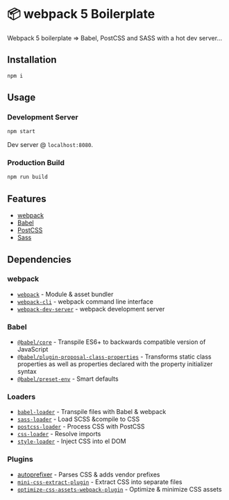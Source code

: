 # 📦 webpack 5 Boilerplate

Webpack 5 boilerplate => Babel, PostCSS and SASS with a hot dev server...

## Installation

```bash
npm i
```

## Usage

### Development Server

```bash
npm start
```

Dev server @ `localhost:8080`.

### Production Build

```bash
npm run build
```

## Features

- [webpack](https://webpack.js.org/)
- [Babel](https://babeljs.io/)
- [PostCSS](https://postcss.org/)
- [Sass](https://sass-lang.com/)

## Dependencies

### webpack

- [`webpack`](https://github.com/webpack/webpack) - Module & asset bundler
- [`webpack-cli`](https://github.com/webpack/webpack-cli) - webpack command line interface
- [`webpack-dev-server`](https://github.com/webpack/webpack-dev-server) - webpack development server

### Babel

- [`@babel/core`](https://www.npmjs.com/package/@babel/core) - Transpile ES6+ to backwards compatible version of JavaScript
- [`@babel/plugin-proposal-class-properties`](https://www.npmjs.com/package/@babel/plugin-proposal-class-properties) - Transforms static class properties as well as properties declared with the property initializer syntax
- [`@babel/preset-env`](https://babeljs.io/docs/en/babel-preset-env) - Smart defaults

### Loaders

- [`babel-loader`](https://webpack.js.org/loaders/babel-loader/) - Transpile files with Babel & webpack
- [`sass-loader`](https://webpack.js.org/loaders/sass-loader/) - Load SCSS &compile to CSS
- [`postcss-loader`](https://webpack.js.org/loaders/postcss-loader/) - Process CSS with PostCSS
- [`css-loader`](https://webpack.js.org/loaders/css-loader/) - Resolve imports
- [`style-loader`](https://webpack.js.org/loaders/style-loader/) - Inject CSS into el DOM

### Plugins

- [autoprefixer](https://autoprefixer.github.io/) - Parses CSS & adds vendor prefixes
- [`mini-css-extract-plugin`](https://github.com/webpack-contrib/mini-css-extract-plugin) - Extract CSS into separate files
- [`optimize-css-assets-webpack-plugin`](https://github.com/NMFR/optimize-css-assets-webpack-plugin) - Optimize & minimize CSS assets
